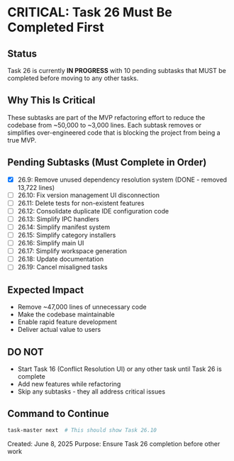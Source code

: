 # CRITICAL: Task 26 Must Be Completed First

## Status
Task 26 is currently **IN PROGRESS** with 10 pending subtasks that MUST be completed before moving to any other tasks.

## Why This Is Critical
These subtasks are part of the MVP refactoring effort to reduce the codebase from ~50,000 to ~3,000 lines. Each subtask removes or simplifies over-engineered code that is blocking the project from being a true MVP.

## Pending Subtasks (Must Complete in Order)
- [x] 26.9: Remove unused dependency resolution system (DONE - removed 13,722 lines)
- [ ] 26.10: Fix version management UI disconnection
- [ ] 26.11: Delete tests for non-existent features  
- [ ] 26.12: Consolidate duplicate IDE configuration code
- [ ] 26.13: Simplify IPC handlers
- [ ] 26.14: Simplify manifest system
- [ ] 26.15: Simplify category installers
- [ ] 26.16: Simplify main UI
- [ ] 26.17: Simplify workspace generation
- [ ] 26.18: Update documentation
- [ ] 26.19: Cancel misaligned tasks

## Expected Impact
- Remove ~47,000 lines of unnecessary code
- Make the codebase maintainable
- Enable rapid feature development
- Deliver actual value to users

## DO NOT
- Start Task 16 (Conflict Resolution UI) or any other task until Task 26 is complete
- Add new features while refactoring
- Skip any subtasks - they all address critical issues

## Command to Continue
```bash
task-master next  # This should show Task 26.10
```

Created: June 8, 2025
Purpose: Ensure Task 26 completion before other work